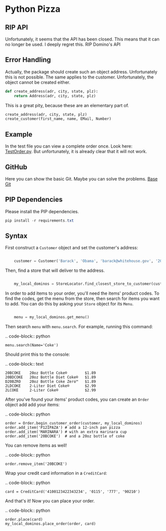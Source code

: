 # Python Pizza 
## RIP API
Unfortunately, it seems that the API has been closed. This means that it can no longer be used. I deeply regret this. 
RIP Domino's API


## Error Handling
Actually, the package should create such an object address. Unfortunately this is not possible. The same applies to the customer. Unfortunately, the object cannot be created either. 

```Python 
def create_address(adr, city, state, plz):
    return Address(adr, city, state, plz)
```

This is a great pity, because these are an elementary part of.


```Python 
create_address(adr, city, state, plz)
create_customer(first_name, name, EMail, Number)
```

## Example
In the test file you can view a complete order once. Look here: [TestOrder.py](test.py).
But unfortunately, it is already clear that it will not work. 

## GitHub 
Here you can show the basic Git. Maybe you can solve the problems. 
[Base Git](https://github.com/ggrammar/pizzapi/)


## PIP Dependencies
Please install the PIP dependencies.

```PowerShell
pip install -r requirements.txt
```

## Syntax
First construct a ``Customer`` object and set the customer's address:

```python

    customer = Customer('Barack', 'Obama', 'barack@whitehouse.gov', '2024561111', '700 Pennsylvania Avenue NW, Washington, DC, 20408')
```
Then, find a store that will deliver to the address.

```python

    my_local_dominos = StoreLocator.find_closest_store_to_customer(customer)
```

In order to add items to your order, you'll need the items' product codes.
To find the codes, get the menu from the store, then search for items you want to add.
You can do this by asking your ``Store`` object for its ``Menu``.

``` Python

    menu = my_local_dominos.get_menu()
```

Then search ``menu`` with ``menu.search``. For example, running this command:

.. code-block:: python

    menu.search(Name='Coke')

Should print this to the console:

.. code-block:: text

    20BCOKE    20oz Bottle Coke®        $1.89
    20BDCOKE   20oz Bottle Diet Coke®   $1.89
    D20BZRO    20oz Bottle Coke Zero™   $1.89
    2LDCOKE    2-Liter Diet Coke®       $2.99
    2LCOKE     2-Liter Coke®            $2.99

After you've found your items' product codes, you can create an ``Order`` object add add your items:

.. code-block:: python

    order = Order.begin_customer_order(customer, my_local_dominos)
    order.add_item('P12IPAZA') # add a 12-inch pan pizza
    order.add_item('MARINARA') # with an extra marinara cup
    order.add_item('20BCOKE')  # and a 20oz bottle of coke

You can remove items as well!

.. code-block:: python

    order.remove_item('20BCOKE')

Wrap your credit card information in a ``CreditCard``:

.. code-block:: python

    card = CreditCard('4100123422343234', '0115', '777', '90210')

And that's it! Now you can place your order.

.. code-block:: python

    order.place(card)
    my_local_dominos.place_order(order, card)

